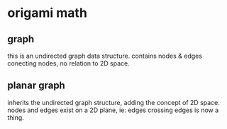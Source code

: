 # origami math

## graph

this is an undirected graph data structure. contains nodes & edges conecting nodes, no relation to 2D space.

## planar graph

inherits the undirected graph structure, adding the concept of 2D space. nodes and edges exist on a 2D plane, ie: edges crossing edges is now a thing.